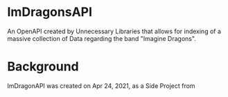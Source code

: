 # ImDragonsAPI
An OpenAPI created by Unnecessary Libraries that allows for indexing of a massive collection of Data regarding the band "Imagine Dragons". 

# Background
ImDragonAPI was created on Apr 24, 2021, as a Side Project from 
